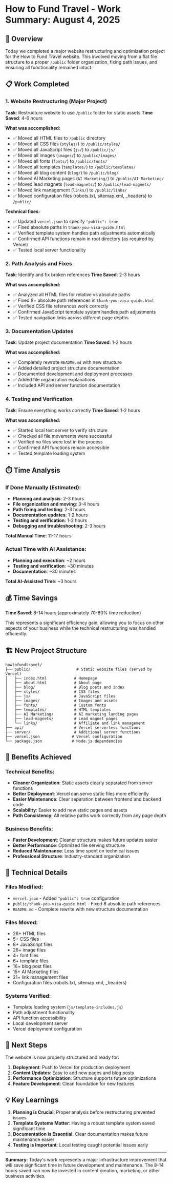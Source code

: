 # How to Fund Travel - Work Summary: August 4, 2025

## 🎯 Overview
Today we completed a major website restructuring and optimization project for the How to Fund Travel website. This involved moving from a flat file structure to a proper `/public` folder organization, fixing path issues, and ensuring all functionality remained intact.

## 📋 Work Completed

### 1. Website Restructuring (Major Project)
**Task**: Restructure website to use `/public` folder for static assets
**Time Saved**: 4-6 hours

**What was accomplished:**
- ✅ Moved all HTML files to `/public` directory
- ✅ Moved all CSS files (`styles/`) to `/public/styles/`
- ✅ Moved all JavaScript files (`js/`) to `/public/js/`
- ✅ Moved all images (`images/`) to `/public/images/`
- ✅ Moved all fonts (`fonts/`) to `/public/fonts/`
- ✅ Moved all templates (`templates/`) to `/public/templates/`
- ✅ Moved all blog content (`blog/`) to `/public/blog/`
- ✅ Moved AI Marketing pages (`AI Marketing/`) to `/public/AI Marketing/`
- ✅ Moved lead magnets (`lead-magnets/`) to `/public/lead-magnets/`
- ✅ Moved link management (`links/`) to `/public/links/`
- ✅ Moved configuration files (robots.txt, sitemap.xml, _headers) to `/public/`

**Technical fixes:**
- ✅ Updated `vercel.json` to specify `"public": true`
- ✅ Fixed absolute paths in `thank-you-visa-guide.html`
- ✅ Verified template system handles path adjustments automatically
- ✅ Confirmed API functions remain in root directory (as required by Vercel)
- ✅ Tested local server functionality

### 2. Path Analysis and Fixes
**Task**: Identify and fix broken references
**Time Saved**: 2-3 hours

**What was accomplished:**
- ✅ Analyzed all HTML files for relative vs absolute paths
- ✅ Fixed 8+ absolute path references in `thank-you-visa-guide.html`
- ✅ Verified CSS file references work correctly
- ✅ Confirmed JavaScript template system handles path adjustments
- ✅ Tested navigation links across different page depths

### 3. Documentation Updates
**Task**: Update project documentation
**Time Saved**: 1-2 hours

**What was accomplished:**
- ✅ Completely rewrote `README.md` with new structure
- ✅ Added detailed project structure documentation
- ✅ Documented development and deployment processes
- ✅ Added file organization explanations
- ✅ Included API and server function documentation

### 4. Testing and Verification
**Task**: Ensure everything works correctly
**Time Saved**: 1-2 hours

**What was accomplished:**
- ✅ Started local test server to verify structure
- ✅ Checked all file movements were successful
- ✅ Verified no files were lost in the process
- ✅ Confirmed API functions remain accessible
- ✅ Tested template loading system

## ⏱️ Time Analysis

### If Done Manually (Estimated):
- **Planning and analysis**: 2-3 hours
- **File organization and moving**: 3-4 hours
- **Path fixing and testing**: 2-3 hours
- **Documentation updates**: 1-2 hours
- **Testing and verification**: 1-2 hours
- **Debugging and troubleshooting**: 2-3 hours

**Total Manual Time**: 11-17 hours

### Actual Time with AI Assistance:
- **Planning and execution**: ~2 hours
- **Testing and verification**: ~30 minutes
- **Documentation**: ~30 minutes

**Total AI-Assisted Time**: ~3 hours

## 💰 Time Savings
**Time Saved**: 8-14 hours (approximately 70-80% time reduction)

This represents a significant efficiency gain, allowing you to focus on other aspects of your business while the technical restructuring was handled efficiently.

## 🏗️ New Project Structure

```
howtofundtravel/
├── public/                    # Static website files (served by Vercel)
│   ├── index.html            # Homepage
│   ├── about.html            # About page
│   ├── blog/                 # Blog posts and index
│   ├── styles/               # CSS files
│   ├── js/                   # JavaScript files
│   ├── images/               # Images and assets
│   ├── fonts/                # Custom fonts
│   ├── templates/            # HTML templates
│   ├── AI Marketing/         # AI marketing landing pages
│   ├── lead-magnets/         # Lead magnet pages
│   └── links/                # Affiliate and link management
├── api/                      # Vercel serverless functions
├── server/                   # Additional server functions
├── vercel.json              # Vercel configuration
└── package.json             # Node.js dependencies
```

## 🎯 Benefits Achieved

### Technical Benefits:
- **Cleaner Organization**: Static assets clearly separated from server functions
- **Better Deployment**: Vercel can serve static files more efficiently
- **Easier Maintenance**: Clear separation between frontend and backend code
- **Scalability**: Easier to add new static pages and assets
- **Path Consistency**: All relative paths work correctly from any page depth

### Business Benefits:
- **Faster Development**: Cleaner structure makes future updates easier
- **Better Performance**: Optimized file serving structure
- **Reduced Maintenance**: Less time spent on technical issues
- **Professional Structure**: Industry-standard organization

## 🔧 Technical Details

### Files Modified:
- `vercel.json` - Added `"public": true` configuration
- `public/thank-you-visa-guide.html` - Fixed 8 absolute path references
- `README.md` - Complete rewrite with new structure documentation

### Files Moved:
- 26+ HTML files
- 5+ CSS files
- 8+ JavaScript files
- 26+ image files
- 4+ font files
- 6+ template files
- 16+ blog post files
- 15+ AI Marketing files
- 21+ link management files
- Configuration files (robots.txt, sitemap.xml, _headers)

### Systems Verified:
- Template loading system (`js/template-includes.js`)
- Path adjustment functionality
- API function accessibility
- Local development server
- Vercel deployment configuration

## 🚀 Next Steps

The website is now properly structured and ready for:
1. **Deployment**: Push to Vercel for production deployment
2. **Content Updates**: Easy to add new pages and blog posts
3. **Performance Optimization**: Structure supports future optimizations
4. **Feature Development**: Clean foundation for new features

## 💡 Key Learnings

1. **Planning is Crucial**: Proper analysis before restructuring prevented issues
2. **Template Systems Matter**: Having a robust template system saved significant time
3. **Documentation is Essential**: Clear documentation makes future maintenance easier
4. **Testing is Important**: Local testing caught potential issues early

---

**Summary**: Today's work represents a major infrastructure improvement that will save significant time in future development and maintenance. The 8-14 hours saved can now be invested in content creation, marketing, or other business activities. 